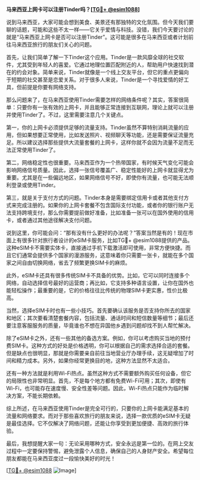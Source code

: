 **马来西亚上网卡可以注册Tinder吗？[[TG💪+ @esim1088](https://t.me/s/esim1088)]**

说到马来西亚，大家可能会想到美食、美景还有那独特的文化氛围。但今天我们要聊的话题，可能和这些不太一样——它关乎爱情与科技。没错，我们今天要讨论的就是“马来西亚上网卡是否可以注册Tinder”。这可能是很多在马来西亚或者计划前往马来西亚旅行的朋友们关心的问题。

首先，让我们简单了解一下Tinder这个应用。Tinder是一款风靡全球的社交软件，尤其受到年轻人的喜爱。它通过地理位置匹配附近的人，帮助用户快速找到潜在的约会对象。简单来说，Tinder就像是一个线上交友平台，但它的重点更偏向于短期的社交甚至是恋爱关系。对于很多人来说，Tinder是一个寻找爱情的好工具，但前提是你要有网络支持。

那么问题来了，在马来西亚使用Tinder需要怎样的网络条件呢？其实，答案很简单：只要你有一张有效的上网卡，并且能够正常连接到互联网，理论上就可以注册并使用Tinder了。不过，这里需要注意几个关键点。

第一，你的上网卡必须提供足够的流量支持。Tinder虽然不算特别消耗流量的应用，但如果想要正常使用，比如发送照片、视频聊天等功能，还是需要保证流量充足。所以建议选择那些提供大流量套餐的上网卡，这样你就不会因为流量不足而无法正常使用Tinder了。

第二，网络稳定性也很重要。马来西亚作为一个热带国家，有时候天气变化可能会影响网络信号质量。因此，选择一张信号覆盖广、稳定性能好的上网卡就显得尤为重要。尤其是在一些偏远地区，如果网络信号不好，即使你有流量，也可能无法顺利登录或使用Tinder。

第三，就是关于支付方式的问题。Tinder本身是需要绑定信用卡或者其他支付方式来完成注册的。如果你的上网卡套餐不包含国际支付功能，或者你的银行账户无法支持跨境支付，那么你需要提前做好准备，比如准备一张可以在国外使用的信用卡，或者通过其他途径解决支付问题。

说到这里，你可能会问：“那有没有什么更好的办法呢？”答案当然是有的！现在市面上有很多针对旅行者设计的eSIM卡服务，比如TG💪+ @esim1088提供的产品。这种eSIM卡不需要实体卡，直接通过手机下载激活即可使用，非常方便快捷。而且它们通常会提供多个国家的漫游服务，这意味着你只需要一张卡，就能在多个国家之间自由切换网络，省去了频繁更换SIM卡的麻烦。

此外，eSIM卡还具有很多传统SIM卡不具备的优势。比如，它可以同时连接多个网络，自动选择信号最好的运营商；再比如，它支持多种语言设置，让你在国外也能轻松操作；最重要的是，它的价格往往比传统的物理SIM卡更实惠，性价比极高。

当然，选择eSIM卡时也有一些小技巧。首先要确认该服务是否支持你所去的国家和地区；其次要看清楚套餐内容，包括流量、通话时间和短信数量等细节；最后还要注意客服服务的质量，毕竟谁也不想在异国他乡遇到问题却找不到人帮忙解决。

除了eSIM卡之外，还有一些其他的备选方案。例如，你可以考虑购买当地的预付费SIM卡。这种方式的好处是价格透明，你可以根据自己的需求选择合适的套餐。但是缺点也很明显，那就是你需要亲自前往当地营业厅办理手续，这无疑增加了时间和精力成本。另外，如果你经常更换目的地，这种方法显然不太适合。

还有一种方法就是利用Wi-Fi热点。虽然这种方式不需要额外购买任何设备，但它的局限性也非常明显。首先，不是每个地方都有免费Wi-Fi可用；其次，即使有Wi-Fi，也可能存在速度慢、安全性差等问题。因此，Wi-Fi热点只能作为临时解决方案，不能长期依赖。

综上所述，在马来西亚使用Tinder是完全可行的，只要你的上网卡能满足基本的流量和网络要求。而对于那些喜欢旅行的朋友来说，选择一款优质的eSIM卡无疑是最佳选择。它不仅解决了网络问题，还能让你享受到更加便捷、高效的旅行体验。

最后，我想提醒大家一句：无论采用哪种方式，安全永远是第一位的。在网上交友过程中一定要保持警惕，避免泄露个人信息，确保自己的人身财产安全。希望每位朋友都能在马来西亚度过一段愉快美好的时光！

[[TG💪+ @esim1088](https://t.me/s/esim1088) ![Image](https://i.postimg.cc/4NQfJmqS/Snipaste-2025-05-13-00-14-12.png)]